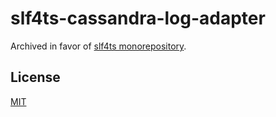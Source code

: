# slf4ts-cassandra-log-adapter

Archived in favor of [slf4ts monorepository](https://github.com/rstiller/slf4ts).

## License

[MIT](https://www.opensource.org/licenses/mit-license.php)
